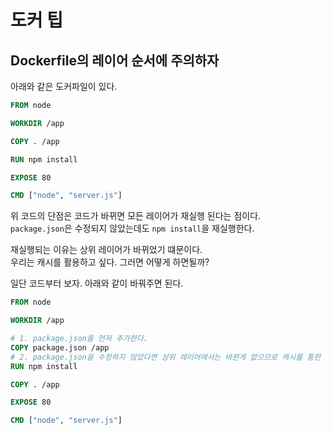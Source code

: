 # 도커 팁

## Dockerfile의 레이어 순서에 주의하자
아래와 같은 도커파일이 있다.  
```dockerfile
FROM node

WORKDIR /app

COPY . /app

RUN npm install

EXPOSE 80

CMD ["node", "server.js"]
```

위 코드의 단점은 코드가 바뀌면 모든 레이어가 재실행 된다는 점이다.  
`package.json`은 수정되지 않았는데도 `npm install`을 재실행한다.  


재실행되는 이유는 상위 레이어가 바뀌었기 떄문이다.  
우리는 캐시를 활용하고 싶다. 그러면 어떻게 하면될까?

일단 코드부터 보자. 아래와 같이 바꿔주면 된다.  
```dockerfile
FROM node

WORKDIR /app

# 1. package.json을 먼저 추가한다.
COPY package.json /app
# 2. package.json을 수정하지 않았다면 상위 레이어에서는 바뀐게 없으므로 캐시를 통한 재실행
RUN npm install

COPY . /app

EXPOSE 80

CMD ["node", "server.js"]
```